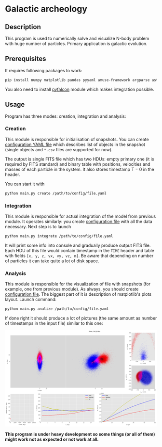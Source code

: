 # Galactic archeology
## Description
This program is used to numerically solve and visualize N-body problem with huge number of particles. Primary application is galactic evolution. 

## Prerequisites
It requires following packages to work:
```bash
pip install numpy matplotlib pandas pyyaml amuse-framework argparse astropy
```
You also need to install [pyfalcon](https://github.com/GalacticDynamics-Oxford/pyfalcon) module which makes integration possible.

## Usage
Program has three modes: creation, integration and analysis:
### Creation
This module is responsible for initialisation of snapshots. You can create [configuration YAML file](examples/creation_config.yaml) which describes list of objects in the snapshot (single objects and ```*.csv``` files are supported for now).  

The output is single FITS file which has two HDUs: empty primary one (it is required by FITS standard) and binary table with positions, velocities and masses of each particle in the system. It also stores timestamp T = 0 in the header. 

You can start it with
```bash
python main.py create /path/to/config/file.yaml
```
### Integration
This module is responsible for actual integration of the model from previous module. It operates similarly: you create [configuration file](examples/integration_config.yaml) with all the data necessary. Next step is to launch 
```bash
python main.py integrate /path/to/config/file.yaml
```
It will print some info into console and gradually produce output FITS file. Each HDU of this file would contain timestamp in the ```TIME``` header and table with fields ```[x, y, z, vx, vy, vz, m]```. Be aware that depending on number of particles it can take quite a lot of disk space.
### Analysis
This module is responsible for the visualization of file with snapshots (for example, one from previous module). As always, you should create [configuration file](examples/analysis_config.yaml). The biggest part of it is description of matplotlib's plots layout. Launch command:
```bash
python main.py analize /path/to/config/file.yaml
```
If done right it should produce a lot of pictures (the same amount as number of timestamps in the input file) similar to this one: 

![](examples/image.png)


__This program is under heavy development so some things (or all of them) might work not as expected or not work at all.__
